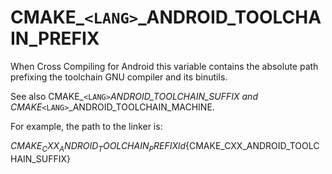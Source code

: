   

# CMAKE_```<LANG>```_ANDROID_TOOLCHAIN_PREFIX  
When Cross Compiling for Android this variable contains the absolute
path prefixing the toolchain GNU compiler and its binutils.  

See also CMAKE_```<LANG>```_ANDROID_TOOLCHAIN_SUFFIX
and CMAKE_```<LANG>```_ANDROID_TOOLCHAIN_MACHINE.  

For example, the path to the linker is:  

${CMAKE_CXX_ANDROID_TOOLCHAIN_PREFIX}ld${CMAKE_CXX_ANDROID_TOOLCHAIN_SUFFIX}

  

